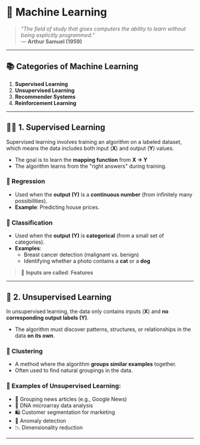 # 🧠 Machine Learning

> *"The field of study that gives computers the ability to learn without being explicitly programmed."*  
> — **Arthur Samuel (1959)**

---

## 📚 Categories of Machine Learning

1. **Supervised Learning**
2. **Unsupervised Learning**
3. **Recommender Systems**
4. **Reinforcement Learning**

---

## 🧑‍🏫 1. Supervised Learning

Supervised learning involves training an algorithm on a labeled dataset, which means the data includes both input (**X**) and output (**Y**) values.

- The goal is to learn the **mapping function** from **X → Y**
- The algorithm learns from the "right answers" during training.

### 🔢 Regression

- Used when the **output (Y)** is a **continuous number** (from infinitely many possibilities).
- **Example**: Predicting house prices.

### 🧾 Classification

- Used when the **output (Y)** is **categorical** (from a small set of categories).
- **Examples**:
  - Breast cancer detection (malignant vs. benign)
  - Identifying whether a photo contains a **cat** or a **dog**

> 📌 **Inputs are called**: **Features**

---

## 🧩 2. Unsupervised Learning

In unsupervised learning, the data only contains inputs (**X**) and **no corresponding output labels (Y)**.

- The algorithm must discover patterns, structures, or relationships in the data **on its own**.

### 👥 Clustering

- A method where the algorithm **groups similar examples** together.
- Often used to find natural groupings in the data.

### 🧠 Examples of Unsupervised Learning:

- 📰 Grouping news articles (e.g., Google News)
- 🧬 DNA microarray data analysis
- 🛍️ Customer segmentation for marketing
- 🚨 Anomaly detection
- 📉 Dimensionality reduction

---
